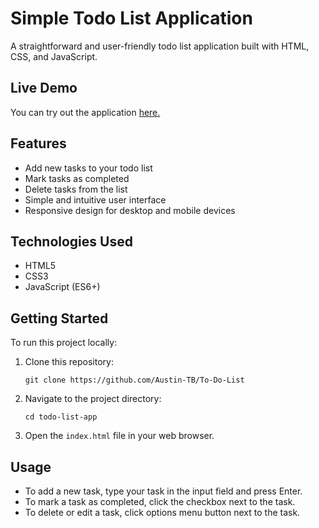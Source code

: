 # Simple Todo List Application

A straightforward and user-friendly todo list application built with HTML, CSS, and JavaScript.

## Live Demo

You can try out the application [here.](https://austin-tb.github.io/To-Do-List/)

## Features

- Add new tasks to your todo list
- Mark tasks as completed
- Delete tasks from the list
- Simple and intuitive user interface
- Responsive design for desktop and mobile devices

## Technologies Used

- HTML5
- CSS3
- JavaScript (ES6+)

## Getting Started

To run this project locally:

1. Clone this repository:
   ```
   git clone https://github.com/Austin-TB/To-Do-List
   ```
2. Navigate to the project directory:
   ```
   cd todo-list-app
   ```
3. Open the `index.html` file in your web browser.

## Usage

- To add a new task, type your task in the input field and press Enter.
- To mark a task as completed, click the checkbox next to the task.
- To delete or edit a task, click options menu button next to the task.
